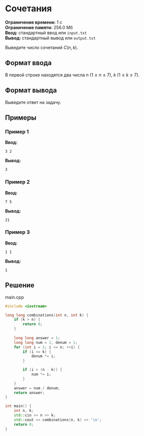# Сочетания

**Ограничение времени:** 1 с  
**Ограничение памяти:** 256.0 Мб  
**Ввод:** стандартный ввод или `input.txt`  
**Вывод:** стандартный вывод или `output.txt`

Выведите число сочетаний $C(n, k)$.

## Формат ввода

В первой строке находятся два числа $n$ ($1 \leq n \leq 7$), $k$ ($1 \leq k \leq 7$).

## Формат вывода

Выведите ответ на задачу.

## Примеры

### Пример 1

**Ввод:**
```
3 2
```

**Вывод:**
```
3
```

### Пример 2

**Ввод:**
```
7 5
```

**Вывод:**
```
21
```

### Пример 3

**Ввод:**
```
1 1
```

**Вывод:**
```
1
```
## Решение

main.cpp
```cpp
#include <iostream>

long long combinations(int n, int k) {
    if (k > n) {
        return 0;
    }
    
    long long answer = 1;
    long long num = 1, denum = 1;
    for (int i = 1; i <= n; ++i) {
        if (i <= k) {
            denum *= i;
        } 

        if (i > (n - k)) {
            num *= i;
        }
    }
    answer = num / denum;
    return answer;
}

int main() {
    int n, k;
    std::cin >> n >> k;
    std::cout << combinations(n, k) << '\n';
    return 0;
}
```
